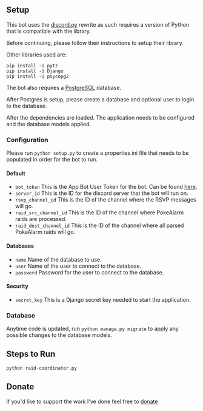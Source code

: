 ## Setup
This bot uses the [discord.py](https://github.com/Rapptz/discord.py/tree/rewrite) rewrite as such requires a version of Python that is compatible with the library.

Before continuing, please follow their instructions to setup their library.

Other libraries used are:
```
pip install -U pytz
pip install -U Django
pip install -U psycopg2
```
The bot also requires a [PostgreSQL](https://www.postgresql.org/) database.

After Postgres is setup, please create a database and optional user to login to the database.

After the dependencies are loaded. The application needs to be configured and the database models applied.

### Configuration
Please run `python setup.py` to create a properties.ini file that needs to be populated in order for the bot to run.

#### Default
* `bot_token` This is the App Bot User Token for the bot. Can be found [here](https://discordapp.com/developers/applications/me).
* `server_id` This is the ID for the discord server that the bot will run on.
* `rsvp_channel_id` This is the ID of the channel where the RSVP messages will go.
* `raid_src_channel_id` This is the ID of the channel where PokeAlarm raids are processed. 
* `raid_dest_channel_id` This is the ID of the channel where all parsed PokeAlarm raids will go.

#### Databases
* `name` Name of the database to use.
* `user` Name of the user to connect to the database.
* `password` Password for the user to connect to the database.

#### Security
* `secret_key` This is a Django secret key needed to start the application.


### Database
Anytime code is updated, run `python manage.py migrate` to apply any possible changes to the database models.

## Steps to Run
```
python raid-coordinator.py
```
## Donate
If you'd like to support the work I've done feel free to [donate](https://www.paypal.me/peterobrien5)